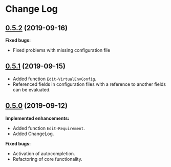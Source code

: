 # Change Log

## [0.5.2](https://github.com/wbrandenburger/PSVirtualEnv/tree/0.5.2) (2019-09-16)

**Fixed bugs:**

- Fixed problems with missing configuration file

## [0.5.1](https://github.com/wbrandenburger/PSVirtualEnv/tree/0.5.1) (2019-09-15)

- Added function `Edit-VirtualEnvConfig`.
- Referenced fields in configuration files with a reference to another fields can be evaluated.
  
## [0.5.0](https://github.com/wbrandenburger/PSVirtualEnv/tree/0.5.0) (2019-09-12)

**Implemented enhancements:**

- Added function `Edit-Requirement`.
- Added ChangeLog.

**Fixed bugs:**

- Activation of autocompletion.
- Refactoring of core functionality.
